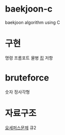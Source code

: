 # baekjoon-c
baekjoon algorithm using C

# 구현
명령 프롬포트
물병
[킹](https://codingwiths.tistory.com/170) 저항

# bruteforce
숫자 정사각형

# 자료구조
[요세퍼스문제](https://codingwiths.tistory.com/161) 큐2
